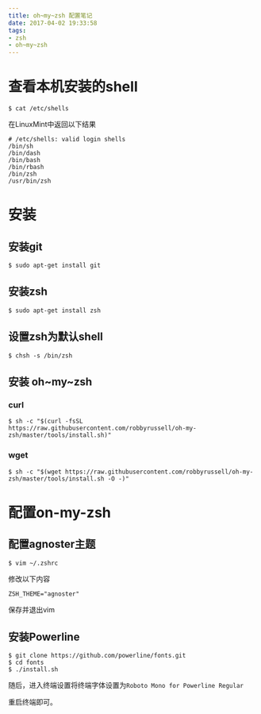 ```yaml
---
title: oh~my~zsh 配置笔记
date: 2017-04-02 19:33:58
tags: 
- zsh
- oh~my~zsh
---
```


# 查看本机安装的shell

```
$ cat /etc/shells
```

在LinuxMint中返回以下结果
```
# /etc/shells: valid login shells
/bin/sh
/bin/dash
/bin/bash
/bin/rbash
/bin/zsh
/usr/bin/zsh
```

# 安装

## 安装git

```
$ sudo apt-get install git
```

## 安装zsh

```
$ sudo apt-get install zsh
```

## 设置zsh为默认shell

```
$ chsh -s /bin/zsh
```

## 安装 oh~my~zsh

### curl

```
$ sh -c "$(curl -fsSL https://raw.githubusercontent.com/robbyrussell/oh-my-zsh/master/tools/install.sh)"
```

### wget

```
$ sh -c "$(wget https://raw.githubusercontent.com/robbyrussell/oh-my-zsh/master/tools/install.sh -O -)"
```

# 配置on-my-zsh

## 配置agnoster主题

```
$ vim ~/.zshrc
```

修改以下内容

```
ZSH_THEME="agnoster"
```

保存并退出vim

## 安装Powerline

```
$ git clone https://github.com/powerline/fonts.git
$ cd fonts
$ ./install.sh
```

随后，进入终端设置将终端字体设置为```Roboto Mono for Powerline Regular```

重启终端即可。